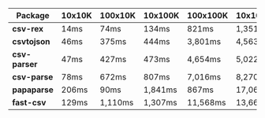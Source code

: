 | Package | 10x10K | 100x10K | 10x100K | 100x100K | 10x1000K 
|---------|---|---|---|---|---
| **csv-rex** | 14ms | 74ms | 134ms | 821ms | 1,351ms 
| **csvtojson** | 46ms | 375ms | 444ms | 3,801ms | 4,563ms 
| **csv-parser** | 47ms | 427ms | 473ms | 4,654ms | 5,022ms 
| **csv-parse** | 78ms | 672ms | 807ms | 7,016ms | 8,270ms 
| **papaparse** | 206ms | 90ms | 1,841ms | 867ms | 17,064ms 
| **fast-csv** | 129ms | 1,110ms | 1,307ms | 11,568ms | 13,661ms 
